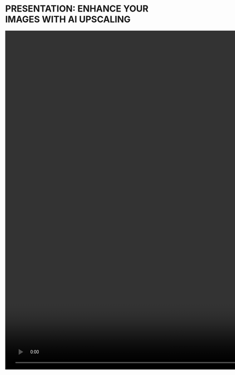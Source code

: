 # PRESENTATION: ENHANCE YOUR IMAGES WITH AI UPSCALING

<video width="1920" height="1080" controls>
    <source src="https://drive.google.com/file/d/1_fhEO2M0-9zR23eIFhs8DHgGVGhzFu-j/view?usp=sharing" type="video/mp4">
</video>


